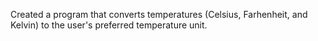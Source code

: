 Created a program that converts temperatures (Celsius, Farhenheit, and Kelvin)
to the user's preferred temperature unit.
